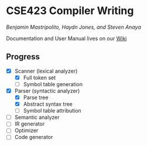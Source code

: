# CSE423 Compiler Writing
_Benjamin Mastripolito, Haydn Jones, and Steven Anaya_

Documentation and User Manual lives on our [Wiki](https://github.com/benpm/CSE423/wiki)

## Progress
- [x] Scanner (lexical analyzer)
    - [x] Full token set
    - [ ] Symbol table generation
- [x] Parser (syntactic analyzer)
    - [x] Parse tree
    - [x] Abstract syntax tree
    - [ ] Symbol table attribution
- [ ] Semantic analyzer
- [ ] IR generator
- [ ] Optimizer
- [ ] Code generator